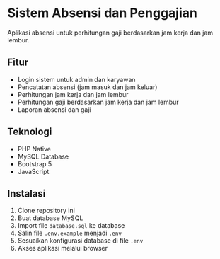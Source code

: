# Sistem Absensi dan Penggajian

Aplikasi absensi untuk perhitungan gaji berdasarkan jam kerja dan jam lembur.

## Fitur

- Login sistem untuk admin dan karyawan
- Pencatatan absensi (jam masuk dan jam keluar)
- Perhitungan jam kerja dan jam lembur
- Perhitungan gaji berdasarkan jam kerja dan jam lembur
- Laporan absensi dan gaji

## Teknologi

- PHP Native
- MySQL Database
- Bootstrap 5
- JavaScript

## Instalasi

1. Clone repository ini
2. Buat database MySQL
3. Import file `database.sql` ke database
4. Salin file `.env.example` menjadi `.env`
5. Sesuaikan konfigurasi database di file `.env`
6. Akses aplikasi melalui browser
